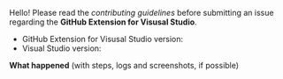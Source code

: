 Hello! Please read the _contributing guidelines_ before submitting an issue regarding the __GitHub Extension for Visusal Studio__.

- GitHub Extension for Visusal Studio  version:
- Visual Studio version:

__What happened__ (with steps, logs and screenshots, if possible)
